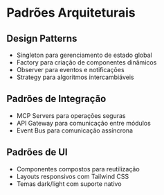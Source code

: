 # Padrões Arquiteturais

## Design Patterns
- Singleton para gerenciamento de estado global
- Factory para criação de componentes dinâmicos
- Observer para eventos e notificações
- Strategy para algoritmos intercambiáveis

## Padrões de Integração
- MCP Servers para operações seguras
- API Gateway para comunicação entre módulos
- Event Bus para comunicação assíncrona

## Padrões de UI
- Componentes compostos para reutilização
- Layouts responsivos com Tailwind CSS
- Temas dark/light com suporte nativo
